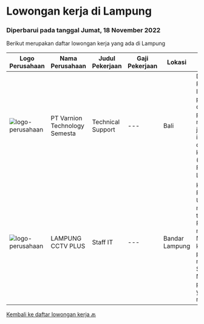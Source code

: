 
  # Lowongan kerja di Lampung

  ### Diperbarui pada tanggal Jumat, 18 November 2022

  Berikut merupakan daftar lowongan kerja yang ada di Lampung

  |Logo Perusahaan | Nama Perusahaan | Judul Pekerjaan | Gaji Pekerjaan | Lokasi | Deskripsi | Tanggal diunggah | Pranala |
  | -------------- | --------------- | --------------- | --------- | --------- | -------------- | ------- | ----------- |
  |![logo-perusahaan](https://image-service-cdn.seek.com.au/c3653392ad4eb1ef6381b31b6c28078cf1dd9231/ee4dce1061f3f616224767ad58cb2fc751b8d2dc)|PT Varnion Technology Semesta|Technical Support|---|Bali|Deskripsi Pekerjaan : Instalasi, pemeliharaan dan penyelesaian masalah di jaringan infrastruktur dan jaringan klien (Wireless, Fiber Optic, LAN,...|Rabu, 02 November 2022|https://www.jobstreet.co.id/id/job/technical-support-4092256?token=0~e4766c19-641d-4abd-b741-4b85d6e06c7a&sectionRank=1&jobId=jobstreet-id-job-4092256|
|![logo-perusahaan](https://i.ibb.co/sqvTCh9/112815900-stock-vector-no-image-available-icon-flat-vector.webp)|LAMPUNG CCTV PLUS|Staff IT|---|Bandar Lampung|Kualifikasi Pekerjaan Usia maksimal 30 tahun Pendidikan minimal S1 Memiliki kendaraan pribadi ( motor dan SIM C) Memiliki pengalaman yang relevan...|Selasa, 25 Oktober 2022|https://www.jobstreet.co.id/id/job/staff-it-4080026?token=0~e4766c19-641d-4abd-b741-4b85d6e06c7a&sectionRank=2&jobId=jobstreet-id-job-4080026|


  [Kembali ke daftar lowongan kerja 🔙](../README.md#daftar-lowongan-kerja)
  